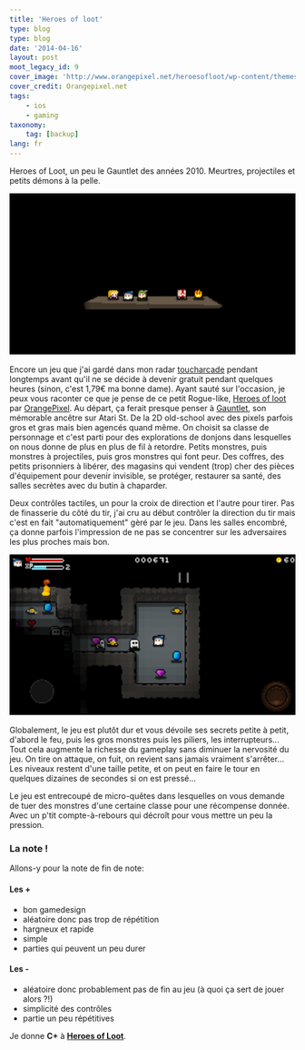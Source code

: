 ```yaml
---
title: 'Heroes of loot'
type: blog
type: blog
date: '2014-04-16'
layout: post
moot_legacy_id: 9
cover_image: 'http://www.orangepixel.net/heroesofloot/wp-content/themes/OrangePixel/images/gs_wallpaper1.png'
cover_credit: Orangepixel.net
tags:
    - ios
    - gaming
taxonomy:
    tag: [backup]
lang: fr
---
```


Heroes of Loot, un peu le Gauntlet des années 2010. Meurtres, projectiles et petits démons à la pelle.

<center markdown='1'>
<div markdown="1">

![le jeu est entrecoupé de petites séquences avec des blagues pourries. Ca fait sourire.](IMG_2877.PNG?cropResize=600,600)

</div>
</center>

Encore un jeu que j'ai gardé dans mon radar [toucharcade](https://itunes.apple.com/fr/app/toucharcade-best-new-games/id509945427?mt=8&uo=4) pendant longtemps avant qu'il ne se décide à devenir gratuit pendant quelques heures (sinon, c'est 1,79€ ma bonne dame). Ayant sauté sur l'occasion, je peux vous raconter ce que je pense de ce petit Rogue-like, [Heroes of loot](https://itunes.apple.com/fr/app/heroes-of-loot/id688743207?mt=8&uo=4) par [OrangePixel](http://www.orangepixel.net/heroesofloot/). Au départ, ça ferait presque penser à [Gauntlet](http://en.wikipedia.org/wiki/Gauntlet_(1985_video_game)), son mémorable ancêtre sur Atari St. De la 2D old-school avec des pixels parfois gros et gras mais bien agencés quand même. On choisit sa classe de personnage et c'est parti pour des explorations de donjons dans lesquelles on nous donne de plus en plus de fil à retordre. Petits monstres, puis monstres à projectiles, puis gros monstres qui font peur. Des coffres, des petits prisonniers à libérer, des magasins qui vendent (trop) cher des pièces d'équipement pour devenir invisible, se protéger, restaurer sa santé, des salles secrètes avec du butin à chaparder.

Deux contrôles tactiles, un pour la croix de direction et l'autre pour tirer. Pas de finasserie du côté du tir, j'ai cru au début contrôler la direction du tir mais c'est en fait "automatiquement" gèré par le jeu. Dans les salles encombré, ça donne parfois l'impression de ne pas se concentrer sur les adversaires les plus proches mais bon.

<center markdown='1'>
<div markdown="1">

![Des monstres, des diamants, et de la tune !](IMG_2875.PNG?cropResize=600,600)

</div>
</center>

Globalement, le jeu est plutôt dur et vous dévoile ses secrets petite à petit, d'abord le feu, puis les gros monstres puis les piliers, les interrupteurs... Tout cela augmente la richesse du gameplay sans diminuer la nervosité du jeu. On tire on attaque, on fuit, on revient sans jamais vraiment s'arrêter... Les niveaux restent d'une taille petite, et on peut en faire le tour en quelques dizaines de secondes si on est pressé...

Le jeu est entrecoupé de micro-quêtes dans lesquelles on vous demande de tuer des monstres d'une certaine classe pour une récompense donnée. Avec un p'tit compte-à-rebours qui décroît pour vous mettre un peu la pression.

### La note !

Allons-y pour la note de fin de note:

#### Les +

- bon gamedesign
- aléatoire donc pas trop de répétition
- hargneux et rapide
- simple
- parties qui peuvent un peu durer

#### Les -

- aléatoire donc probablement pas de fin au jeu (à quoi ça sert de jouer alors ?!)
- simplicité des contrôles
- partie un peu répétitives

Je donne **C+** à **[Heroes of Loot](https://itunes.apple.com/fr/app/heroes-of-loot/id688743207?mt=8&uo=4)**.
